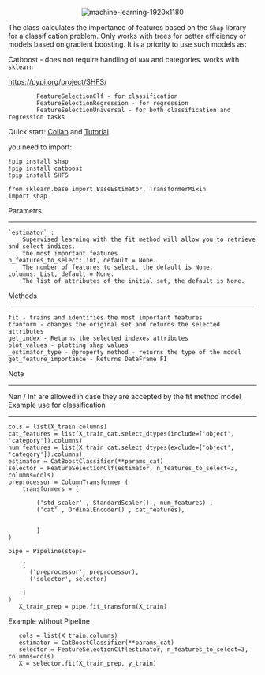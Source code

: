 <p align="center"><img src="https://i.ibb.co/ZXSk6jG/machine-learning-1920x1180.jpg" alt="machine-learning-1920x1180"></p>
 



The class calculates the importance of features based on the `Shap` library for a classification problem.
  Only works with trees for better efficiency or models based on
  gradient boosting. It is a priority to use such models as:
   
   Catboost - does not require handling of `NaN` and categories. works with `sklearn`
   
  https://pypi.org/project/SHFS/
  

            FeatureSelectionClf - for classification
            FeatureSelectionRegression - for regression
            FeatureSelectionUniversal - for both classification and regression tasks

  Quick start: [Collab](https://colab.research.google.com/gist/ArtyKrafty/5a6cb7ab1bf9366e4f93f44f316549b1/example.ipynb) and [Tutorial](https://nbviewer.org/github/ArtyKrafty/featureselectors/blob/main/Tutorial/Tutorials_ipynb_.ipynb)
        
        
        
  you need to import:
  


    !pip install shap 
    !pip install catboost 
    !pip install SHFS 

    from sklearn.base import BaseEstimator, TransformerMixin
    import shap



  Parametrs. 
___
    `estimator` :   
        Supervised learning with the fit method will allow you to retrieve and select indices.
        the most important features.
    n_features_to_select: int, default = None.
        The number of features to select, the default is None.
    columns: List, default = None.
        The list of attributes of the initial set, the default is None.
    
  Methods
___
    fit - trains and identifies the most important features
    tranform - changes the original set and returns the selected attributes
    get_index - Returns the selected indexes attributes
    plot_values - plotting shap values
    _estimator_type - @property method - returns the type of the model
    get_feature_importance - Returns DataFrame FI
  Note
___
 Nan / Inf are allowed in case
    they are accepted by the fit method model
  Example use for classification
___
    cols = list(X_train.columns)
    cat_features = list(X_train_cat.select_dtypes(include=['object', 'category']).columns)
    num_features = list(X_train_cat.select_dtypes(exclude=['object', 'category']).columns)
    estimator = CatBoostClassifier(**params_cat)
    selector = FeatureSelectionClf(estimator, n_features_to_select=3, columns=cols) 
    preprocessor = ColumnTransformer (
        transformers = [

            ('std_scaler' , StandardScaler() , num_features) ,
            ('cat' , OrdinalEncoder() , cat_features),
            
            
            ]
    )

    pipe = Pipeline(steps=
        
        [ 
          ('preprocessor', preprocessor),
          ('selector', selector)

        ]
    )
       X_train_prep = pipe.fit_transform(X_train)
       
Example without Pipeline

       cols = list(X_train.columns)
       estimator = CatBoostClassifier(**params_cat)
       selector = FeatureSelectionClf(estimator, n_features_to_select=3, columns=cols)
       X = selector.fit(X_train_prep, y_train)

